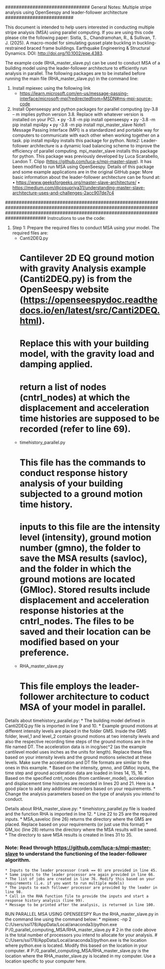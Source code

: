 ############################### General Notes: Multiple stripe analysis using OpenSeespy and leader-follower architecture #########################

This document is intended to help users interested in conducting multiple stripe analysis (MSA) using parallel computing. If you are using this code please cite the following paper: Sistla, S., Chandramohan, R., & Sullivan, T. J. (2025). A macro-model for simulating gusset plate buckling in buckling-restrained braced frame buildings. Earthquake Engineering & Structural Dynamics. DOI: http://doi.org/10.1002/eqe.4383.  

The example code (RHA_master_slave.py) can be used to conduct MSA of a building model using the leader-follower architecture to efficiently run analysis in parallel. 
The following packages are to be installed before running the main file (RHA_master_slave.py) in the command line:
1. Install mpiexec using the following link
	* https://learn.microsoft.com/en-us/message-passing-interface/microsoft-mpi?redirectedfrom=MSDN#ms-mpi-source-code
2. Install Openseespy and python packages for parallel computing (py-3.8 – m implies python version 3.8. Replace with whatever version is installed on your PC).
	• py -3.8 -m pip install openseespy
	• py -3.8 -m pip install mpi4py
	• py -3.8 -m pip install mpi_master_slave
Note1: Message Passing Interface (MPI) is a standardized and portable way for computers to communicate with each other when working together on a task. pip install mpi4py installs this package for python. 
Note2: Leader-follower architecture is a dynamic load balancing scheme to improve the efficiency of parallel computing. mpi_master_slave installs this package for python. This package was previously developed by Luca Scarabello, Landon T. Clipp (https://github.com/luca-s/mpi-master-slave). It has been modified to run MSA using OpenSeespy. Details of this package and some example applications are in the original GitHub page:
 More basic information about the leader-follower architecture can be found at: 
•	https://www.geeksforgeeks.org/master-slave-architecture/ 
•	https://medium.com/@cpsupriya31/understanding-master-slave-architecture-uses-and-challenges-2acc907de7c4  


#######################################################################################################################################################################################
Instrcutions to use the code:
1. Step 1: Prepare the required files to conduct MSA using your model. The required files are:
	* Canti2DEQ.py 
		# Cantilever 2D EQ ground motion with gravity Analysis example (Canti2DEQ.py) is from the OpenSeespy website (https://openseespydoc.readthedocs.io/en/latest/src/Canti2DEQ.html). 
		# Replace this with your building model, with the gravity load  and damping applied. 
		# return a list of nodes (cntrl_nodes) at which the displacement and acceleration time histories are supposed to be recorded (refer to line 69). 
	* timehistory_parallel.py
		# This file has the commands to conduct response history analysis of your building subjected to a ground motion time history.
		# inputs to this file are the intensity level (intensity), ground motion number (gmno), the folder to save the MSA results (savloc), and the folder in which the ground motions are located  			  (GMloc). Stored results include displacement and acceleration response histories at the cntrl_nodes. The files to be saved and their location can be modified based on your preference.
	* RHA_master_slave.py
		# This file employs the leader-follower architecture to coduct MSA of your model in parallel.

Details about timehistory_parallel.py:
	* The building model defined in Canti2DEQ.py file is imported in line 9 and 10.
	* Example ground motions at different intensity levels are placed in the folder GMS. Inside the GMS folder, level_1 and level_2 contain ground motions at two intensity levels and also the respective 	   	  recording time steps of the ground motions are in the file named DT. The acceleration data is in incg/sec^2 (as the example cantilevel model uses inches as the units for length). Replace these    		  files based on your intensity levels and the ground motions selected at these levels. Make sure the acceleration and DT file formats are similar to the ones in this example.
	* Based on the intensity, gmno, and GMloc inputs, the time step and ground acceleration data are loaded in lines 14, 15, 16.
	* Based on the specified cntrl_nodes (from cantilever_model), acceleration and displacement time histories are recorded in lines 20 and 21. Here is a good place to add any additional recorders based             on your requirements.
	* Change the analysis parameters based on the type of analysis you intend to conduct.

Details about RHA_master_slave.py:
	* timehistory_parallel.py file is loaded and the function RHA is imported in line 12.
	* Line 22 to 25 are the required inputs. 
	* MSA_saveloc (line 26) returns the directory where the GMS are placed. Replace based on your requirements (or just use this format)
	* GM_loc (line 28) returns the directory where the MSA results will be saved.
	* The directory to save MSA results is created in lines 31 to 35.
### Note: Read through https://github.com/luca-s/mpi-master-slave to understand the functioning of the leader-follower algorithm.
	* Inputs to the leader processor (rank == 0) are provided in line 45.
	* Same inputs to the leader processor are again provided in line 66.
	* The list of jobs are created in line 76. Modify this based on your requirements (i.e. if you want to run multiple models)
	* The inputs to each follower processor are provided by the leader in line 98.
	* Call in the RHA function file to provide the inputs and start a response history analysis (line 99).
	* Message to be printed after the analysis, is returned in line 100.

RUN PARALLEL MSA USING OPENSEESPY
Run the RHA_master_slave.py in the command line using the command below:
	*  mpiexec -np 2 C:/Users/ssi178/AppData/Local/anaconda3/python.exe  P:/0_parallel_computing_MSA/RHA_master_slave.py
		# 2 in the code above is the total number of processors you intend to allocate for your analysis.
		# C:/Users/ssi178/AppData/Local/anaconda3/python.exe is the location where python.exe is located. Modify this based on the location in your computer.
		# P:/0_parallel_computing_MSA/RHA_master_slave.py is the location where the RHA_master_slave.py is located in my computer.  Use a location specific to your computer here.
